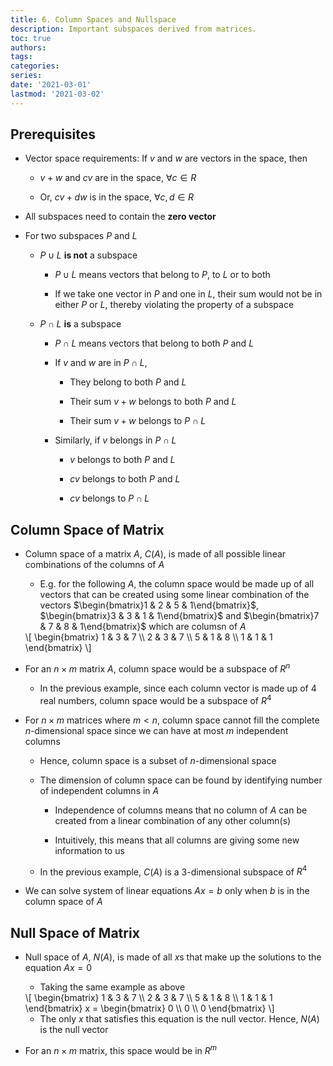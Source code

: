 ```yaml
---
title: 6. Column Spaces and Nullspace
description: Important subspaces derived from matrices.
toc: true
authors:
tags:
categories:
series:
date: '2021-03-01'
lastmod: '2021-03-02'
---
```


## Prerequisites

- Vector space requirements: If $v$ and $w$ are vectors in the space, then 

    - $v + w$ and $cv$ are in the space, $\forall c \in R$

    - Or, $cv + dw$ is in the space, $\forall c, d \in R$

- All subspaces need to contain the **zero vector**

- For two subspaces $P$ and $L$

    - $P \cup L$ **is not** a subspace

        - $P \cup L$ means vectors that belong to $P$, to $L$ or to both

        - If we take one vector in $P$ and one in $L$, their sum would not be in either $P$ or $L$, thereby violating the property of a subspace

    - $P \cap L$ **is** a subspace

        - $P \cap L$ means vectors that belong to both $P$ and $L$

        - If $v$ and $w$ are in $P \cap L$, 
        
            - They belong to both $P$ and $L$
            
            - Their sum $v + w$ belongs to both $P$ and $L$

            - Their sum $v + w$ belongs to $P \cap L$

        - Similarly, if $v$ belongs in $P \cap L$

            - $v$ belongs to both $P$ and $L$

            - $cv$ belongs to both $P$ and $L$

            - $cv$ belongs to $P \cap L$


## Column Space of Matrix

- Column space of a matrix $A$, $C(A)$, is made of all possible linear combinations of the columns of $A$

    - E.g. for the following $A$, the column space would be made up of all vectors that can be created using some linear combination of the vectors $\begin{bmatrix}1 & 2 & 5 & 1\end{bmatrix}$, $\begin{bmatrix}3 & 3 & 1 & 1\end{bmatrix}$ and $\begin{bmatrix}7 & 7 & 8 & 1\end{bmatrix}$ which are columsn of $A$

    <div>
    \[
        \begin{bmatrix}
            1 & 3 & 7 \\
            2 & 3 & 7 \\
            5 & 1 & 8 \\
            1 & 1 & 1
        \end{bmatrix}
    \]
    </div>

- For an $n \times m$ matrix $A$, column space would be a subspace of $R^n$

    - In the previous example, since each column vector is made up of $4$ real numbers, column space would be a subspace of $R^4$

- For $n \times m$ matrices where $m < n$, column space cannot fill the complete $n$-dimensional space since we can have at most $m$ independent columns

    - Hence, column space is a subset of $n$-dimensional space

    - The dimension of column space can be found by identifying number of independent columns in $A$

        - Independence of columns means that no column of $A$ can be created from a linear combination of any other column(s)

        - Intuitively, this means that all columns are giving some new information to us

    - In the previous example, $C(A)$ is a $3$-dimensional subspace of $R^4$

- We can solve system of linear equations $Ax = b$ only when $b$ is in the column space of $A$

## Null Space of Matrix

- Null space of $A$, $N(A)$, is made of all $x$s that make up the solutions to the equation $Ax = 0$

    - Taking the same example as above
    <div>
    \[
        \begin{bmatrix}
            1 & 3 & 7 \\
            2 & 3 & 7 \\
            5 & 1 & 8 \\
            1 & 1 & 1
        \end{bmatrix}
        x = 
        \begin{bmatrix}
        0 \\ 0 \\ 0
        \end{bmatrix}
    \]
    </div>

    - The only $x$ that satisfies this equation is the null vector. Hence, $N(A)$ is the null vector

- For an $n \times m$ matrix, this space would be in $R^m$